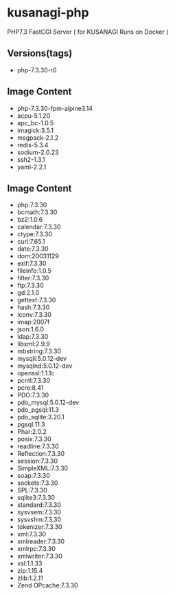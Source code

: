 # kusanagi-php
PHP7.3 FastCGI Server ( for KUSANAGI Runs on Docker )

## Versions(tags)
- php-7.3.30-r0

## Image Content
- php-7.3.30-fpm-alpine3.14
- acpu-5.1.20
- apc_bc-1.0.5
- imagick:3.5.1
- msgpack-2.1.2
- redis-5.3.4
- sodium-2.0.23
- ssh2-1.3.1
- yaml-2.2.1

## Image Content
- php:7.3.30
- bcmath:7.3.30
- bz2:1.0.6
- calendar:7.3.30
- ctype:7.3.30
- curl:7.65.1
- date:7.3.30
- dom:20031129
- exif:7.3.30
- fileinfo:1.0.5
- filter:7.3.30
- ftp:7.3.30
- gd:2.1.0
- gettext:7.3.30
- hash:7.3.30
- iconv:7.3.30
- imap:2007f
- json:1.6.0
- ldap:7.3.30
- libxml:2.9.9
- mbstring:7.3.30
- mysqli:5.0.12-dev
- mysqlnd:5.0.12-dev
- openssl:1.1.1c
- pcntl:7.3.30
- pcre:8.41
- PDO:7.3.30
- pdo_mysql:5.0.12-dev
- pdo_pgsql:11.3
- pdo_sqlite:3.20.1
- pgsql:11.3
- Phar:2.0.2
- posix:7.3.30
- readline:7.3.30
- Reflection:7.3.30
- session:7.3.30
- SimpleXML:7.3.30
- soap:7.3.30
- sockets:7.3.30
- SPL:7.3.30
- sqlite3:7.3.30
- standard:7.3.30
- sysvsem:7.3.30
- sysvshm:7.3.30
- tokenizer:7.3.30
- xml:7.3.30
- xmlreader:7.3.30
- xmlrpc:7.3.30
- xmlwriter:7.3.30
- xsl:1.1.33
- zip:1.15.4
- zlib:1.2.11
- Zend OPcache:7.3.30

